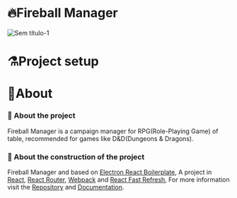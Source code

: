 # 🔥Fireball Manager

![Sem título-1](https://user-images.githubusercontent.com/44758448/147800465-45ddd7c3-a433-444a-8614-4e42f445a4e2.png)

# ⚗️Project setup

# 📖About

### 🧙 About the project
Fireball Manager is a campaign manager for RPG(Role-Playing Game) of table, recommended for games like D&D(Dungeons & Dragons).

### 🔨 About the construction of the project
Fireball Manager and based on <a href="https://electron-react-boilerplate.js.org">Electron React Boilerplate</a>, A project in  <a href="https://facebook.github.io/react/">React</a>, <a href="https://github.com/reactjs/react-router">React Router</a>, <a href="https://webpack.js.org/">Webpack</a> and <a href="https://www.npmjs.com/package/react-refresh">React Fast Refresh</a>, For more information visit the <a href="https://github.com/electron-react-boilerplate/electron-react-boilerplate">Repository</a> and <a href="https://electron-react-boilerplate.js.org">Documentation</a>.
